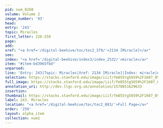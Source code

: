 ```yaml
---
pid: num_0260
volume: Volume 2
image_number: '93'
head: 
entry: '243'
topic: Miracles
first_letter: 226-250
page: 
add: 
xref: "<a href='/digital-beehive/toc/toc2_379/'>2134 [Miracle]</a>"
see: 
index: "<a href='/digital-beehive/index3/index_2532/'>miracle</a>"
item: "#item-bd3965fbd"
unparsed: 
line: 'Entry: 243|Topic: Miracles|Xref: 2134 [Miracle]|Index: miracle|#item-bd3965fbd'
selection: https://stacks.stanford.edu/image/iiif/fm855tg5659%2F1607_0560/301,2479,3063,841/full/0/default.jpg
full_image: https://stacks.stanford.edu/image/iiif/fm855tg5659%2F1607_0560/full/full/0/default.jpg
annotation_uri: http://dev.llgc.org.uk/annotation/1570651629633
insertion: 
thumbnail: https://stacks.stanford.edu/image/iiif/fm855tg5659%2F1607_0560/301,2479,600,180/250,/0/default.jpg
label: 243. Miracles
location: "<a href='/digital-beehive/toc/toc2_083/'>Full Page</a>"
order: '259'
layout: alpha_item
collection: num1
---
```

